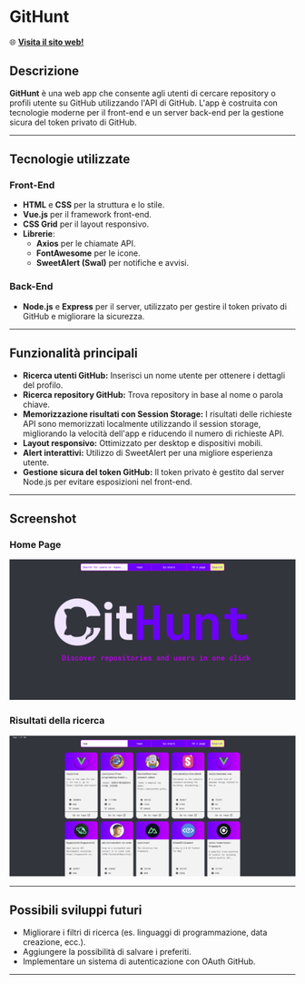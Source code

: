 # GitHunt

🌐 [**Visita il sito web!**](https://thomas-mach.github.io/githunt/)

## Descrizione

**GitHunt** è una web app che consente agli utenti di cercare repository o profili utente su GitHub utilizzando l'API di GitHub. L'app è costruita con tecnologie moderne per il front-end e un server back-end per la gestione sicura del token privato di GitHub.

---

## Tecnologie utilizzate

### **Front-End**

- **HTML** e **CSS** per la struttura e lo stile.
- **Vue.js** per il framework front-end.
- **CSS Grid** per il layout responsivo.
- **Librerie**:
  - **Axios** per le chiamate API.
  - **FontAwesome** per le icone.
  - **SweetAlert (Swal)** per notifiche e avvisi.

### **Back-End**

- **Node.js** e **Express** per il server, utilizzato per gestire il token privato di GitHub e migliorare la sicurezza.

---

## Funzionalità principali

- **Ricerca utenti GitHub:** Inserisci un nome utente per ottenere i dettagli del profilo.
- **Ricerca repository GitHub:** Trova repository in base al nome o parola chiave.
- **Memorizzazione risultati con Session Storage:** I risultati delle richieste API sono memorizzati localmente utilizzando il session storage, migliorando la velocità dell'app e riducendo il numero di richieste API.
- **Layout responsivo:** Ottimizzato per desktop e dispositivi mobili.
- **Alert interattivi:** Utilizzo di SweetAlert per una migliore esperienza utente.
- **Gestione sicura del token GitHub:** Il token privato è gestito dal server Node.js per evitare esposizioni nel front-end.

---

## Screenshot

### **Home Page**

![Screenshot della home](./assets/images/Screenshot_1%20.png)

### **Risultati della ricerca**

![Screenshot dei risultati](./assets/images/Screenshot_2.png)

---

## Possibili sviluppi futuri

- Migliorare i filtri di ricerca (es. linguaggi di programmazione, data creazione, ecc.).
- Aggiungere la possibilità di salvare i preferiti.
- Implementare un sistema di autenticazione con OAuth GitHub.

---
